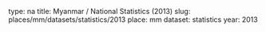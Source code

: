 type: na
title: Myanmar / National Statistics (2013)
slug: places/mm/datasets/statistics/2013
place: mm
dataset: statistics
year: 2013
